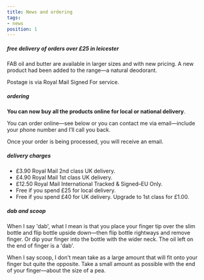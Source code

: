 ```yaml
---
title: News and ordering
tags:
- news
position: 1
---
```


##### free delivery of orders over £25 in leicester

FAB oil and butter are available in larger sizes and with new pricing. A new product had been added to the range—a natural deodorant.

Postage is via Royal Mail Signed For service.

##### ordering

**You can now buy all the products online for local or national delivery**.

You can order online—see below or you can contact me via email—include your phone number and I’ll call you back.

Once your order is being processed, you will receive an email.

##### delivery charges 

* £3.90 Royal Mail 2nd class UK delivery. 
* £4.90 Royal Mail 1st class UK delivery.
* £12.50 Royal Mail International Tracked & Signed–EU Only.
* Free if you spend £25 for local delivery.
* Free if you spend £40 for UK delivery. Upgrade to 1st class for £1.00.


##### dab and scoop

When I say 'dab', what I mean is that you place your finger tip over the slim bottle and flip bottle upside down—then flip bottle rightways and remove finger. Or dip your finger into the bottle with the wider neck. The oil left on the end of finger is a 'dab'.

When I say scoop, I don't mean take as a large amount that will fit onto your finger but quite the opposite. Take a small amount as possible with the end of your finger—about the size of a pea.